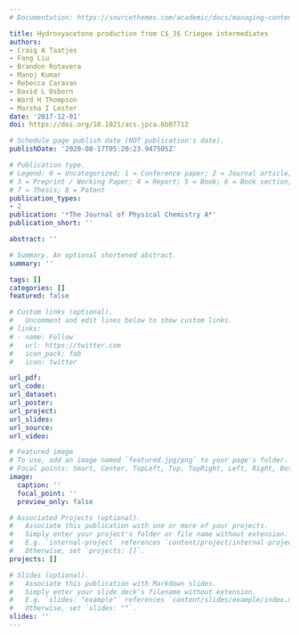 ```yaml
---
# Documentation: https://sourcethemes.com/academic/docs/managing-content/

title: Hydroxyacetone production from C$_3$ Criegee intermediates
authors:
- Craig A Taatjes
- Fang Liu
- Brandon Rotavera
- Manoj Kumar
- Rebecca Caravan
- David L Osborn
- Ward H Thompson
- Marsha I Lester
date: '2017-12-01'
doi: https://doi.org/10.1021/acs.jpca.6b07712

# Schedule page publish date (NOT publication's date).
publishDate: '2020-08-17T05:20:23.947505Z'

# Publication type.
# Legend: 0 = Uncategorized; 1 = Conference paper; 2 = Journal article;
# 3 = Preprint / Working Paper; 4 = Report; 5 = Book; 6 = Book section;
# 7 = Thesis; 8 = Patent
publication_types:
- 2
publication: '*The Journal of Physical Chemistry A*'
publication_short: ''

abstract: ''

# Summary. An optional shortened abstract.
summary: ''

tags: []
categories: []
featured: false

# Custom links (optional).
#   Uncomment and edit lines below to show custom links.
# links:
# - name: Follow
#   url: https://twitter.com
#   icon_pack: fab
#   icon: twitter

url_pdf:
url_code:
url_dataset:
url_poster:
url_project:
url_slides:
url_source:
url_video:

# Featured image
# To use, add an image named `featured.jpg/png` to your page's folder. 
# Focal points: Smart, Center, TopLeft, Top, TopRight, Left, Right, BottomLeft, Bottom, BottomRight.
image:
  caption: ''
  focal_point: ''
  preview_only: false

# Associated Projects (optional).
#   Associate this publication with one or more of your projects.
#   Simply enter your project's folder or file name without extension.
#   E.g. `internal-project` references `content/project/internal-project/index.md`.
#   Otherwise, set `projects: []`.
projects: []

# Slides (optional).
#   Associate this publication with Markdown slides.
#   Simply enter your slide deck's filename without extension.
#   E.g. `slides: "example"` references `content/slides/example/index.md`.
#   Otherwise, set `slides: ""`.
slides: ''
---
```

